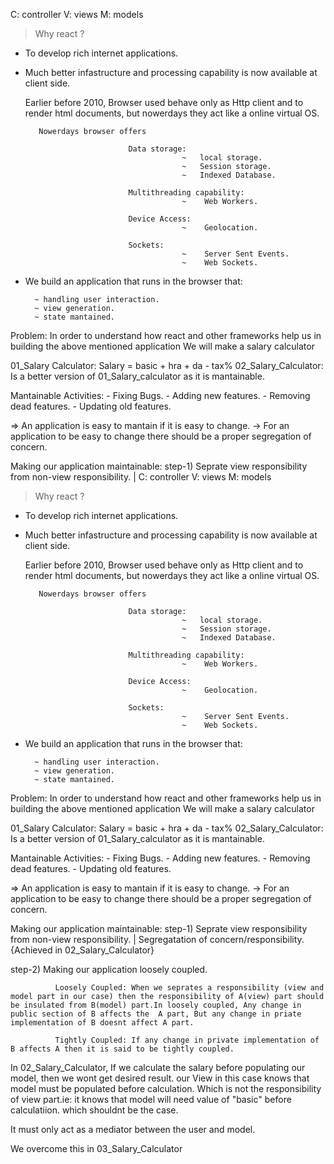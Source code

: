 C: controller
V: views
M: models

> Why react ?
    
  -  To develop rich internet applications.
    
  -  Much better infastructure and processing capability is now available at client side.
        
        Earlier before 2010, Browser used behave only as Http client and to render html documents, but nowerdays they act like a online virtual OS.
            
            Nowerdays browser offers

                                Data storage:
                                            ~   local storage.
                                            ~   Session storage.
                                            ~   Indexed Database.

                                Multithreading capability:
                                            ~    Web Workers.

                                Device Access:  
                                            ~    Geolocation.

                                Sockets: 
                                            ~    Server Sent Events.
                                            ~    Web Sockets.
- We build an application that runs in the browser that:
        
        ~ handling user interaction.
        ~ view generation.
        ~ state mantained.

Problem: 
    In order to understand how react and other frameworks help us in building the above mentioned application
    We will make a salary calculator

  01_Salary Calculator:
        Salary = basic + hra + da - tax%
  02_Salary_Calculator:
        Is a better version of 01_Salary_calculator as it is mantainable.


Mantainable Activities:
    - Fixing Bugs.
    - Adding new features.
    - Removing dead features.
    - Updating old features.

=> An application is easy to mantain if it is easy to change.
  -> For an application to be easy to change there should be a proper segregation of concern. 


Making our application maintainable:
  step-1) Seprate view responsibility from non-view responsibility.   | C: controller
V: views
M: models

> Why react ?
    
  -  To develop rich internet applications.
    
  -  Much better infastructure and processing capability is now available at client side.
        
        Earlier before 2010, Browser used behave only as Http client and to render html documents, but nowerdays they act like a online virtual OS.
            
            Nowerdays browser offers

                                Data storage:
                                            ~   local storage.
                                            ~   Session storage.
                                            ~   Indexed Database.

                                Multithreading capability:
                                            ~    Web Workers.

                                Device Access:  
                                            ~    Geolocation.

                                Sockets: 
                                            ~    Server Sent Events.
                                            ~    Web Sockets.
- We build an application that runs in the browser that:
        
        ~ handling user interaction.
        ~ view generation.
        ~ state mantained.

Problem: 
    In order to understand how react and other frameworks help us in building the above mentioned application
    We will make a salary calculator

  01_Salary Calculator:
        Salary = basic + hra + da - tax%
  02_Salary_Calculator:
        Is a better version of 01_Salary_calculator as it is mantainable.


Mantainable Activities:
    - Fixing Bugs.
    - Adding new features.
    - Removing dead features.
    - Updating old features.

=> An application is easy to mantain if it is easy to change.
  -> For an application to be easy to change there should be a proper segregation of concern. 


Making our application maintainable:
  step-1) Seprate view responsibility from non-view responsibility.   | Segregatation of concern/responsibility. 
  {Achieved in 02_Salary_Calculator}

  step-2) Making our application loosely coupled. 

              Loosely Coupled: When we seprates a responsibility (view and model part in our case) then the responsibility of A(view) part should be insulated from B(model) part.In loosely coupled, Any change in public section of B affects the  A part, But any change in priate implementation of B doesnt affect A part.
              
              Tightly Coupled: If any change in private implementation of B affects A then it is said to be tightly coupled.

In 02_Salary_Calculator, If we calculate the salary before populating our model, then we wont get desired result.
our View in this case knows that model must be populated before calculation. Which is not the responsibility of view part.ie: it knows that model will need value of "basic" before calculatiion. which shouldnt be the case.

It must only act as a mediator between the user and model.

We overcome this in 03_Salary_Calculator
